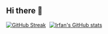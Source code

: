 ## Hi there 👋

<div align="left" style="display: flex; gap: 10px;">
  <a href="https://git.io/streak-stats">
    <img src="https://streak-stats.demolab.com?user=irfanghapar&theme=dark&border_radius=2.9&border=585858" alt="GitHub Streak" />
  </a>
  <a href="https://github.com/anuraghazra/github-readme-stats">
    <img src="https://github-readme-stats.vercel.app/api?username=irfanghapar" alt="Irfan's GitHub stats" />
  </a>
</div>

###
